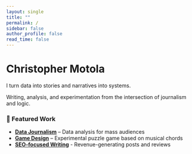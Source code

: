 ```yaml
---
layout: single
title: ""
permalink: /
sidebar: false
author_profile: false
read_time: false
---
```

<div class="hero-intro">
<h1>Christopher Motola</h1>
<p>I turn data into stories and narratives into systems.<br>
<p>Writing, analysis, and experimentation from the intersection of journalism and logic.</p>
</div>

### 📂 Featured Work  
- **[Data Journalism](portfolio/economic-trends/)** – Data analysis for mass audiences  
- **[Game Design](portfolio/game-design/)** – Experimental puzzle game based on musical chords
- **[SEO-focused Writing](portfolio/small-business-writing/)** - Revenue-generating posts and reviews 

